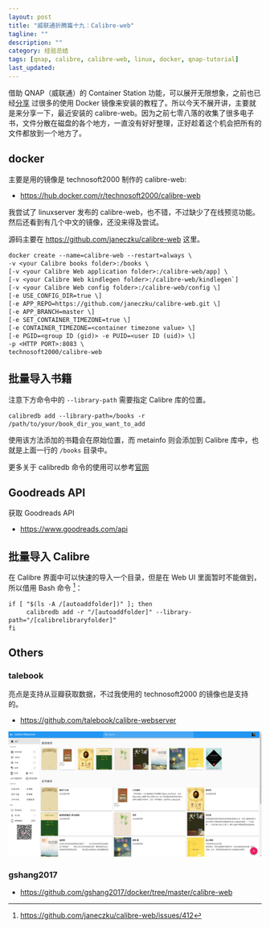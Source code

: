 ```yaml
---
layout: post
title: "威联通折腾篇十九：Calibre-web"
tagline: ""
description: ""
category: 经验总结
tags: [qnap, calibre, calibre-web, linux, docker, qnap-tutorial]
last_updated:
---
```


借助 QNAP（威联通）的 Container Station 功能，可以展开无限想象，之前也已经[分享](/tags.html#qnap-tutorial) 过很多的使用 Docker 镜像来安装的教程了。所以今天不展开讲，主要就是来分享一下，最近安装的 calibre-web。因为之前七零八落的收集了很多电子书，文件分散在磁盘的各个地方，一直没有好好整理，正好趁着这个机会把所有的文件都放到一个地方了。

## docker

主要是用的镜像是 technosoft2000 制作的 calibre-web:

- <https://hub.docker.com/r/technosoft2000/calibre-web>

我尝试了 linuxserver 发布的 calibre-web，也不错，不过缺少了在线预览功能。然后还看到有几个中文的镜像，还没来得及尝试。

源码主要在 <https://github.com/janeczku/calibre-web> 这里。

	docker create --name=calibre-web --restart=always \
	-v <your Calibre books folder>:/books \
	[-v <your Calibre Web application folder>:/calibre-web/app] \
	[-v <your Calibre Web kindlegen folder>:/calibre-web/kindlegen`]
	[-v <your Calibre Web config folder>:/calibre-web/config \]
	[-e USE_CONFIG_DIR=true \]
	[-e APP_REPO=https://github.com/janeczku/calibre-web.git \]
	[-e APP_BRANCH=master \]
	[-e SET_CONTAINER_TIMEZONE=true \]
	[-e CONTAINER_TIMEZONE=<container timezone value> \]
	[-e PGID=<group ID (gid)> -e PUID=<user ID (uid)> \]
	-p <HTTP PORT>:8083 \
	technosoft2000/calibre-web

## 批量导入书籍

注意下方命令中的 `--library-path` 需要指定 Calibre 库的位置。

	calibredb add --library-path=/books -r /path/to/your/book_dir_you_want_to_add

使用该方法添加的书籍会在原始位置，而 metainfo 则会添加到 Calibre 库中，也就是上面一行的 `/books` 目录中。

更多关于 calibredb 命令的使用可以参考[官网](https://manual.calibre-ebook.com/generated/en/calibredb.html#calibredb)

## Goodreads API
获取 Goodreads API

- <https://www.goodreads.com/api>

## 批量导入 Calibre
在 Calibre 界面中可以快速的导入一个目录，但是在 Web UI 里面暂时不能做到，所以借用 Bash 命令 [^1]：

	if [ "$(ls -A /[autoaddfolder])" ]; then
		 calibredb add -r "/[autoaddfolder]" --library-path="/[calibrelibraryfolder]"
	fi

[^1]: https://github.com/janeczku/calibre-web/issues/412

## Others

### talebook
亮点是支持从豆瓣获取数据，不过我使用的 technosoft2000 的镜像也是支持的。

- <https://github.com/talebook/calibre-webserver>

![talebook-calibre-web](/assets/talebook-calibre-web.png)

### gshang2017

- <https://github.com/gshang2017/docker/tree/master/calibre-web>
